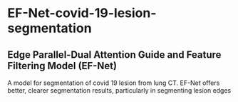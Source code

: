 # EF-Net-covid-19-lesion-segmentation
## Edge Parallel-Dual Attention Guide and Feature Filtering Model (EF-Net)
A model for segmentation of covid 19 lesion from lung CT.
EF-Net offers better, clearer segmentation results, particularly in segmenting lesion edges

